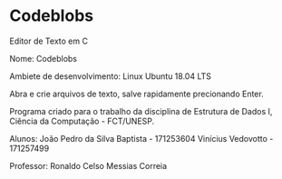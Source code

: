 # Codeblobs
Editor de Texto em C

Nome: Codeblobs

Ambiete de desenvolvimento: Linux Ubuntu 18.04 LTS

Abra e crie arquivos de texto, salve rapidamente precionando Enter.

Programa criado para o trabalho da disciplina de Estrutura de Dados I, Ciência da Computação - FCT/UNESP.

Alunos: João Pedro da Silva Baptista - 171253604
	Vinícius Vedovotto - 171257499

Professor: Ronaldo Celso Messias Correia
